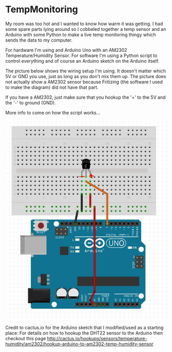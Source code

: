 # TempMonitoring
My room was too hot and I wanted to know how warm it was getting. I had some spare parts lying around so I cobbeled together a temp sensor and an Arduino with some Python to make a live temp monitoring thingy which sends the data to my computer.

For hardware I'm using and Arduino Uno with an AM2302 Temperature/Humidity Sensor.
For software I'm using a Python script to control everything and of course an Arduino sketch on the Arduino itself.

The picture below shows the wiring setup I'm using. It doesn't matter which 5V or GND you use, just as long as you don't mix them up.
The picture does not actually show a AM2302 sensor because Fritizing (the software I used to make the diagram) did not have that part.

If you have a AM2302, just make sure that you hookup the '+' to the 5V and the '-' to ground (GND). 

More info to come on how the script works...

![Image description](https://github.com/drew-loukusa/TempMonitoring/blob/master/WiringDiagram.JPG)

Credit to cactus.io for the Arduino sketch that I modified/used as a starting place:
For details on how to hookup the DHT22 sensor to the Arduino then checkout this page
http://cactus.io/hookups/sensors/temperature-humidity/am2302/hookup-arduino-to-am2302-temp-humidity-sensor

